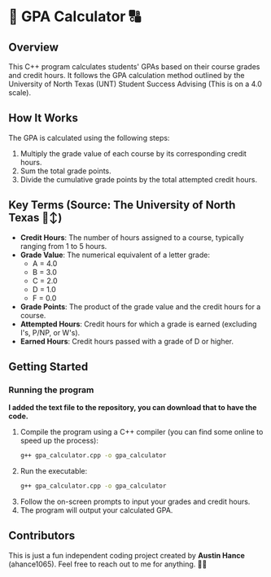 # 💯 GPA Calculator 🔠

## Overview
This C++ program calculates students' GPAs based on their course grades and credit hours. It follows the GPA calculation method outlined by the University of North Texas (UNT) Student Success Advising (This is on a 4.0 scale).

## How It Works
The GPA is calculated using the following steps:
1. Multiply the grade value of each course by its corresponding credit hours.
2. Sum the total grade points.
3. Divide the cumulative grade points by the total attempted credit hours.

## Key Terms (Source: The University of North Texas 🙂‍↕️)
- **Credit Hours**: The number of hours assigned to a course, typically ranging from 1 to 5 hours.
- **Grade Value**: The numerical equivalent of a letter grade:
  - A = 4.0
  - B = 3.0
  - C = 2.0
  - D = 1.0
  - F = 0.0
- **Grade Points**: The product of the grade value and the credit hours for a course.
- **Attempted Hours**: Credit hours for which a grade is earned (excluding I's, P/NP, or W's).
- **Earned Hours**: Credit hours passed with a grade of D or higher.

## Getting Started
### Running the program
**I added the text file to the repository, you can download that to have the code.**
1. Compile the program using a C++ compiler (you can find some online to speed up the process):
   ```sh
   g++ gpa_calculator.cpp -o gpa_calculator
2. Run the executable:
   ```sh
   g++ gpa_calculator.cpp -o gpa_calculator
3. Follow the on-screen prompts to input your grades and credit hours.
4. The program will output your calculated GPA.
## Contributors
This is just a fun independent coding project created by **Austin Hance** (ahance1065). Feel free to reach out to me for anything. 😤😤
